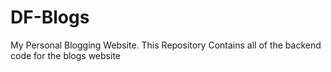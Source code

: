 # DF-Blogs
My Personal Blogging Website.
This Repository Contains all of the backend code for the blogs website
